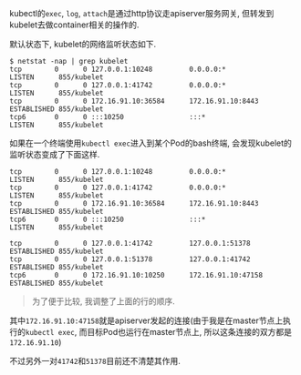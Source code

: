 kubectl的`exec`, `log`, `attach`是通过http协议走apiserver服务网关, 但转发到kubelet去做container相关的操作的.

默认状态下, kubelet的网络监听状态如下.

```console
$ netstat -nap | grep kubelet
tcp        0      0 127.0.0.1:10248         0.0.0.0:*               LISTEN      855/kubelet
tcp        0      0 127.0.0.1:41742         0.0.0.0:*               LISTEN      855/kubelet
tcp        0      0 172.16.91.10:36584      172.16.91.10:8443       ESTABLISHED 855/kubelet
tcp6       0      0 :::10250                :::*                    LISTEN      855/kubelet
```

如果在一个终端使用`kubectl exec`进入到某个Pod的bash终端, 会发现kubelet的监听状态变成了下面这样.

```
tcp        0      0 127.0.0.1:10248         0.0.0.0:*               LISTEN      855/kubelet
tcp        0      0 127.0.0.1:41742         0.0.0.0:*               LISTEN      855/kubelet
tcp        0      0 172.16.91.10:36584      172.16.91.10:8443       ESTABLISHED 855/kubelet
tcp6       0      0 :::10250                :::*                    LISTEN      855/kubelet

tcp        0      0 127.0.0.1:41742         127.0.0.1:51378         ESTABLISHED 855/kubelet
tcp        0      0 127.0.0.1:51378         127.0.0.1:41742         ESTABLISHED 855/kubelet
tcp6       0      0 172.16.91.10:10250      172.16.91.10:47158      ESTABLISHED 855/kubelet
```

> 为了便于比较, 我调整了上面的行的顺序.

其中`172.16.91.10:47158`就是apiserver发起的连接(由于我是在master节点上执行的`kubectl exec`, 而目标Pod也运行在master节点上, 所以这条连接的双方都是`172.16.91.10`)

不过另外一对`41742`和`51378`目前还不清楚其作用.

